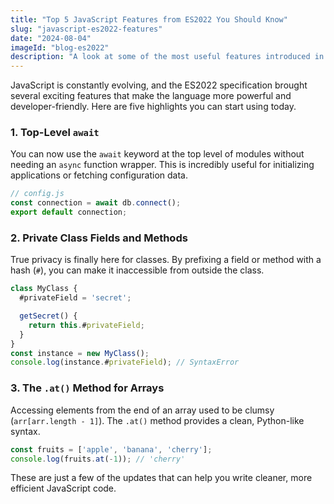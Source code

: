 ```yaml
---
title: "Top 5 JavaScript Features from ES2022 You Should Know"
slug: "javascript-es2022-features"
date: "2024-08-04"
imageId: "blog-es2022"
description: "A look at some of the most useful features introduced in ES2022, including top-level await, private class fields, and the .at() method."
---
```


JavaScript is constantly evolving, and the ES2022 specification brought several exciting features that make the language more powerful and developer-friendly. Here are five highlights you can start using today.

### 1. Top-Level `await`
You can now use the `await` keyword at the top level of modules without needing an `async` function wrapper. This is incredibly useful for initializing applications or fetching configuration data.

```javascript
// config.js
const connection = await db.connect();
export default connection;
```

### 2. Private Class Fields and Methods
True privacy is finally here for classes. By prefixing a field or method with a hash (`#`), you can make it inaccessible from outside the class.

```javascript
class MyClass {
  #privateField = 'secret';

  getSecret() {
    return this.#privateField;
  }
}
const instance = new MyClass();
console.log(instance.#privateField); // SyntaxError
```

### 3. The `.at()` Method for Arrays
Accessing elements from the end of an array used to be clumsy (`arr[arr.length - 1]`). The `.at()` method provides a clean, Python-like syntax.

```javascript
const fruits = ['apple', 'banana', 'cherry'];
console.log(fruits.at(-1)); // 'cherry'
```

These are just a few of the updates that can help you write cleaner, more efficient JavaScript code.
